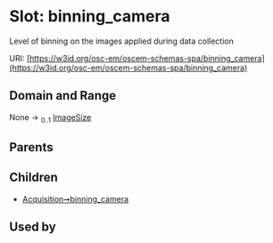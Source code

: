 
# Slot: binning_camera

Level of binning on the images applied during data collection

URI: [https://w3id.org/osc-em/oscem-schemas-spa/binning_camera](https://w3id.org/osc-em/oscem-schemas-spa/binning_camera)


## Domain and Range

None &#8594;  <sub>0..1</sub> [ImageSize](ImageSize.md)

## Parents


## Children

 *  [Acquisition➞binning_camera](Acquisition_binning_camera.md)

## Used by

